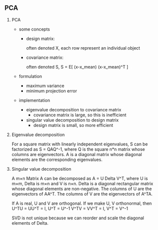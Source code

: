 PCA
---

1. PCA
    - some concepts
        - design matrix: 
            
            often denoted X, each row represent an individual object
            
        - covariance matrix: 
        
            often denoted S, S = E[ (x-x_mean) (x-x_mean)^T ]
        
    - formulation
        - maximum variance
        - minimum projection error
    - implementation
        - eigenvalue decomposition to covariance matrix
            - covariance matrix is large, so this is inefficient
        - singular value decomposition to design matrix
            - design matrix is small, so more efficient
            
2. Eigenvalue decomposition
    
    For a square matrix with linearly independent eigenvalues, S can be factorized as
    S = QAQ^-1, where Q is the square n*n matrix whose columns are eigenvectors. A is
    a diagonal matrix whose diagonal elements are the corresponding eigenvalues.

3. Singular value decomposition

    A m×n Matrix A can be decomposed as A = U Delta V^T, where U is m×m, Delta is m×n and
    V is n×n. Delta is a diagonal rectangular matrix whose diagonal elements are non-negative.
    The columns of U are the eigenvectors of AA^T.
    The columns of V are the eigenvectors of A^TA.
    
    If A is real, U and V are orthogonal. If we make U, V orthonormal, then
    U^TU = UU^T = I, U^T = U^-1
    V^TV = VV^T = I, V^T = V^-1
   
    SVD is not unique because we can reorder and scale the diagonal elements of Delta.